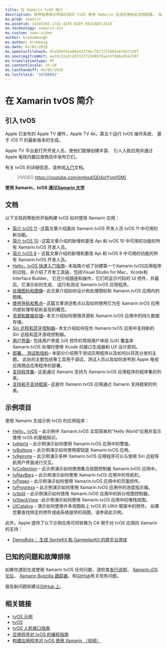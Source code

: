 ```yaml
---
title: 在 Xamarin tvOS 简介
description: 各种指南和示例演示如何 tvOS 使用 Xamarin 生成应用到此文档链接。 指南讨论各种功能，例如用户界面开发、 数据存储、 图标和详细信息。
ms.prod: xamarin
ms.assetid: 14345503-1742-41F5-B2EF-EE31AB7C3516
ms.technology: xamarin-ios
ms.custom: xamu-video
author: bradumbaugh
ms.author: brumbaug
ms.date: 02/02/2018
ms.openlocfilehash: 45a509f6ee86e42279ec7877272965e8f6d7338f
ms.sourcegitcommit: ea1dc12a3c2d7322f234997daacbfdb6ad542507
ms.translationtype: MT
ms.contentlocale: zh-CN
ms.lasthandoff: 06/05/2018
ms.locfileid: "34788681"
---
```

# <a name="introduction-to-tvos-in-xamarin"></a>在 Xamarin tvOS 简介

## <a name="introducing-tvos"></a>引入 tvOS

Apple 已发布的 Apple TV 硬件，Apple TV 4k，第五个运行 tvOS 操作系统、 基于 iOS 11 的最新版本的生成。

Apple TV 平台是打开开发人员，使他们能够创建丰富、 引人入胜应用并通过 Apple 电视内置应用商店中发布它们。

有关 tvOS 的详细信息，请参阅[入门](~/ios/tvos/get-started/index.md)文档。

> [!VIDEO https://youtube.com/embed/Q04oIYymfGM]

**使用 Xamarin，tvOS 通过[Xamarin 大学](https://university.xamarin.com/)**

## <a name="documentation"></a>文档

以下文档将帮助你开始构建 tvOS 如何使用 Xamarin 应用：

- [简介 tvOS 11](~/ios/tvos/platform/introduction-to-tvos11.md) -这篇文章介绍面向 Xamarin.tvOS 开发人员 tvOS 11 中可用的新功能。
- [简介 tvOS 10](~/ios/tvos/platform/introduction-to-tvos10/index.md) -这篇文章介绍的新增和更改 Api 和 tvOS 10 中可用的功能的所有 Xamarin.tvOS 开发人员。
- [简介 tvOS 9](~/ios/tvos/platform/tvos9.md) – 这篇文章介绍的新增和更改 Api 和 tvOS 9 中可用的功能的所有 Xamarin.tvOS 开发人员。 
- [Hello，tvOS 快速入门指南](~/ios/tvos/get-started/hello-tvos.md)– 本指南介绍了创建第一个Xamarin.tvOS应用程序的过程，并介绍了开发工具链，包括Visual Studio for Mac，Xcode和Interface Builder。 它还介绍插座和操作，它们将显示代码的 UI 控件，并最后，它演示如何生成、 运行和测试 Xamarin.tvOS 应用程序。
- [处理图标和图像](~/ios/tvos/app-fundamentals/icons-images.md)– 此文章介绍如何设计和处理图标和 Xamarin.tvOS 应用内的图像。
- [使用导航和焦点](~/ios/tvos/app-fundamentals/navigation-focus.md)– 这篇文章讲述焦点以及如何使用它为在 Xamarin.tvOS 应用内部处理导航和呈现的概念。
- [资源和数据存储](~/ios/tvos/app-fundamentals/resources-data-storage.md)– 本文介绍如何使用资源和 Xamarin.tvOS 应用中的持久数据存储。
- [Siri 远程和蓝牙控制器](~/ios/tvos/platform/remote-bluetooth.md)– 本文介绍如何在你 Xamarin.tvOS 应用中支持新的 Siri 远程和蓝牙游戏控制器。
- [用户界面](~/ios/tvos/user-interface/index.md)– 包括用户界面 (UI) 控件的常规用户体验 (UX) 覆盖率 Xamarin.tvOS 处理时使用 Xcode 的接口生成器和 UX 设计原则。
- [部署、 测试和指标](~/ios/tvos/deploy-test/index.md)– 本部分介绍用于测试应用程序以及如何以将其分发的主题。 此处的主题包括等工具用于调试，测试人员以及如何发布到 Apple 电视应用商店应用程序的部署。
- [支持程序集](~/ios/tvos/internals/assemblies.md)– 这是通过 Xamarin 支持为 Xamarin.tvOS 应用程序的程序集的列表。
- [支持和不支持框架](~/ios/tvos/internals/frameworks.md)– 这是你 Xamarin.tvOS 应用通过 Xamarin 支持框架的列表。

## <a name="sample-projects"></a>示例项目

使用 Xamarin 生成示例 tvOS 的应用程序：

- [Hello，tvOS](https://developer.xamarin.com/samples/monotouch/tvos/Hello-tvOS/) – 此示例中 Xamarin.tvOS 实现简单的"Hello World"应用并显示使用 tvOS 的基础知识。
- [tvAlerts](https://developer.xamarin.com/samples/monotouch/tvos/tvAlerts/) – 此示例演示如何使用 Xamarin.tvOS 应用中的警报。
- [tvButtons](https://developer.xamarin.com/samples/monotouch/tvos/tvButtons/) – 此示例演示如何使用按钮是 Xamarin.tvOS 应用。
- [tvRemote](https://developer.xamarin.com/samples/monotouch/tvos/tvRemote/) – 此示例演示多种 Xamarin.tvOS 应用程序可以与使用 Siri 远程导航用户界面进行交互。
- [tvCollection](https://developer.xamarin.com/samples/monotouch/tvos/tvCollection/) – 此示例演示如何使用集合视图控制器 Xamarin.tvOS 应用中。
- [tvNavBars](https://developer.xamarin.com/samples/monotouch/tvos/tvNavBars/) – 此示例演示如何使用 Xamarin.tvOS 应用中的导航栏。
- [tvPages](https://developer.xamarin.com/samples/monotouch/tvos/tvPages/) – 此示例演示如何使用 Xamarin.tvOS 应用中的页面控件。
- [tvProgress](https://developer.xamarin.com/samples/monotouch/tvos/tvProgress/) – 此示例演示如何使用 Xamarin.tvOS 应用中的进度指示器。
- [tvSplit](https://developer.xamarin.com/samples/monotouch/tvos/tvSplit/) – 此示例演示如何使用 Xamarin.tvOS 应用中的拆分视图控制器。
- [tvStackView](https://developer.xamarin.com/samples/monotouch/tvos/tvStackView/) -此示例演示如何使用 Xamarin.tvOS 应用中的堆栈视图。
- [UICatalog](https://developer.xamarin.com/samples/monotouch/tvos/UICatalog/) – 演示如何使用许多视图和上 tvOS 的 UIKit 框架中的控件。 如果您要查找特定的控件或由系统提供的视图，请参阅此示例。

此外，Apple 提供了以下示例应用可将转换为 C# 用于对 tvOS 应用的 Xamarin 的支持：

- [DemoBots： 生成 SpriteKit 和 GameplayKit 的跨平台游戏](https://developer.apple.com/library/prerelease/tvos/samplecode/DemoBots/)

## <a name="known-issues-and-troubleshooting"></a>已知的问题和故障排除

如果你遇到生成使用 Xamarin tvOS 任何问题，请检查[发行说明](http://releases.xamarin.com/)， [Xamarin.iOS 论坛](https://forums.xamarin.com/categories/ios)， [Xamarin Bugzilla 跟踪器](https://bugzilla.xamarin.com/query.cgi?product=iOS)，和[GitHub](https://github.com/xamarin/xamarin-macios/issues)有关现有问题。 

报告新问题和建议[GitHub 上](https://github.com/xamarin/xamarin-macios/issues)。 


## <a name="related-links"></a>相关链接

- [tvOS 示例](https://developer.xamarin.com/samples/tvos/all/)
- [tvOS](https://developer.apple.com/tvos/)
- [tvOS 人机接口指南](https://developer.apple.com/tvos/human-interface-guidelines/)
- [应用程序对 tvOS 的编程指南](https://developer.apple.com/library/prerelease/tvos/documentation/General/Conceptual/AppleTV_PG/)
- [构建应用程序对 tvOS 使用 Xamarin （视频）](https://university.xamarin.com/lightninglectures/tvos-with-xamarin)
